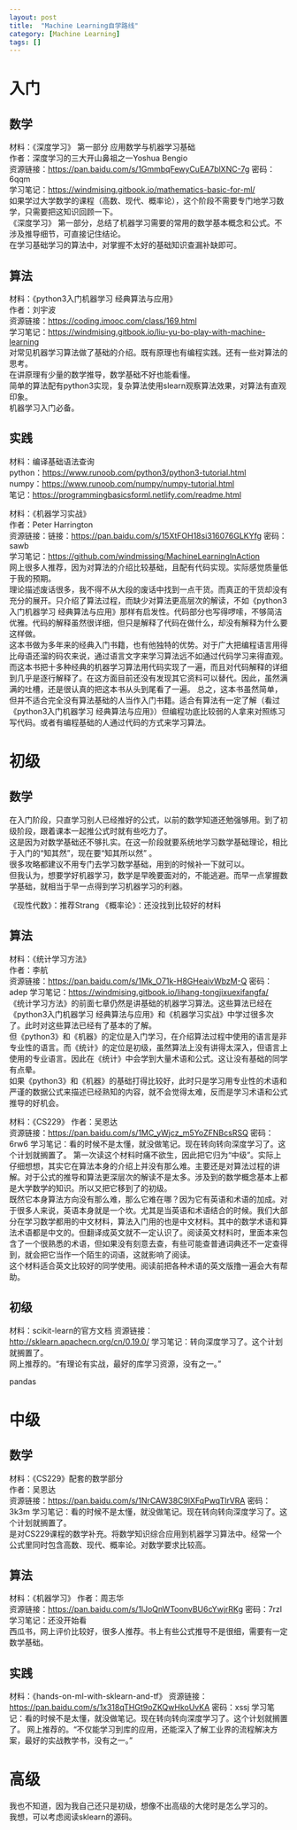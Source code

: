 ```yaml
---
layout: post
title:  "Machine Learning自学路线"
category: [Machine Learning]
tags: []
---
```


# 入门

## 数学

材料：《深度学习》 第一部分 应用数学与机器学习基础  
作者：深度学习的三大开山鼻祖之一Yoshua Bengio  
资源链接：https://pan.baidu.com/s/1GmmbqFewyCuEA7blXNC-7g 密码：6qqm  
学习笔记：https://windmising.gitbook.io/mathematics-basic-for-ml/  
如果学过大学数学的课程（高数、现代、概率论），这个阶段不需要专门地学习数学，只需要把这知识回顾一下。  
《深度学习》 第一部分，总结了机器学习需要的常用的数学基本概念和公式。不涉及推导细节，可直接记住结论。  
在学习基础学习的算法中，对掌握不太好的基础知识查漏补缺即可。  

<!-- more -->

## 算法

材料：《python3入门机器学习 经典算法与应用》   
作者：刘宇波    
资源链接：https://coding.imooc.com/class/169.html   
学习笔记：https://windmising.gitbook.io/liu-yu-bo-play-with-machine-learning   
对常见机器学习算法做了基础的介绍。既有原理也有编程实践。还有一些对算法的思考。  
在讲原理有少量的数学推导，数学基础不好也能看懂。  
简单的算法配有python3实现，复杂算法使用slearn观察算法效果，对算法有直观印象。  
机器学习入门必备。  

## 实践

材料：编译基础语法查询  
python：https://www.runoob.com/python3/python3-tutorial.html  
numpy：https://www.runoob.com/numpy/numpy-tutorial.html  
笔记：https://programmingbasicsforml.netlify.com/readme.html  

材料：《机器学习实战》  
作者：Peter Harrington  
资源链接：链接：https://pan.baidu.com/s/15XtFOH18si316076GLKYfg 密码：sawb   
学习笔记：https://github.com/windmissing/MachineLearningInAction   
网上很多人推荐，因为对算法的介绍比较基础，且配有代码实现。实际感觉质量低于我的预期。   
理论描述废话很多，我不得不从大段的废话中找到一点干货。而真正的干货却没有充分的展开。只介绍了算法过程，而缺少对算法更高层次的解读，不如《python3入门机器学习 经典算法与应用》那样有启发性。代码部分也写得啰嗦，不够简洁优雅。代码的解释虽然很详细，但只是解释了代码在做什么，却没有解释为什么要这样做。  
这本书做为多年来的经典入门书籍，也有他独特的优势。对于广大把编程语言用得比母语还溜的码农来说，通过语言文字来学习算法远不如通过代码学习来得直观。而这本书把十多种经典的机器学习算法用代码实现了一遍，而且对代码解释的详细到几乎是逐行解释了。在这方面目前还没有发现其它资料可以替代。因此，虽然满满的吐槽，还是很认真的把这本书从头到尾看了一遍。
总之，这本书虽然简单，但并不适合完全没有算法基础的人当作入门书籍。适合有算法有一定了解（看过《python3入门机器学习 经典算法与应用》）但编程功底比较弱的人拿来对照练习写代码。或者有编程基础的人通过代码的方式来学习算法。    

# 初级

## 数学

在入门阶段，只直学习别人已经推好的公式，以前的数学知道还勉强够用。到了初级阶段，跟着课本一起推公式时就有些吃力了。  
这是因为对数学基础还不够扎实。在这一阶段就要系统地学习数学基础理论，相比于入门的“知其然”，现在要“知其所以然” 。  
很多攻略都建议不用专门去学习数学基础，用到的时候补一下就可以。  
但我认为，想要学好机器学习，数学是早晚要面对的，不能逃避。而早一点掌握数学基础，就相当于早一点得到学习机器学习的利器。   

《现性代数》：推荐Strang
《概率论》：还没找到比较好的材料

## 算法

材料：《统计学习方法》  
作者：李航  
资源链接：https://pan.baidu.com/s/1Mk_O71k-H8GHeaivWbzM-Q 密码：adep
学习笔记：https://windmising.gitbook.io/lihang-tongjixuexifangfa/  
《统计学习方法》的前面七章仍然是讲基础的机器学习算法。这些算法已经在《python3入门机器学习 经典算法与应用》和《机器学习实战》中学过很多次了。此时对这些算法已经有了基本的了解。  
但《python3》和《机器》的定位是入门学习，在介绍算法过程中使用的语言是非专业性的语言。而《统计》的定位是初级，虽然算法上没有讲得太深入，但语言上使用的专业语言。因此在《统计》中会学到大量术语和公式。这让没有基础的同学有点晕。  
如果《python3》和《机器》的基础打得比较好，此时只是学习用专业性的术语和严谨的数据公式来描述已经熟知的内容，就不会觉得太难，反而是学习术语和公式推导的好机会。  

材料：《CS229》
作者：吴恩达  
资源链接：https://pan.baidu.com/s/1MC_yWjcz_m5YoZFNBcsRSQ 密码：6rw6
学习笔记：看的时候不是太懂，就没做笔记。现在转向转向深度学习了。这个计划就搁置了。
第一次读这个材料时痛不欲生，因此把它归为“中级”。实际上仔细想想，其实它在算法本身的介绍上并没有那么难。主要还是对算法过程的讲解。对于公式的推导和算法更深层次的解读不是太多。涉及到的数学概念基本上都是大学数学的知识。所以又把它移到了的初级。  
既然它本身算法方向没有那么难，那么它难在哪？因为它有英语和术语的加成。对于很多人来说，英语本身就是一个坎。尤其是当英语和术语结合的时候。我们大部分在学习数学都用的中文材料，算法入门用的也是中文材料。其中的数学术语和算法术语都是中文的。但翻译成英文就不一定认识了。阅读英文材料时，里面本来包含了一个很熟悉的术语，但如果没有刻意去查，有些可能查普通词典还不一定查得到，就会把它当作一个陌生的词语，这就影响了阅读。  
这个材料适合英文比较好的同学使用。阅读前把各种术语的英文版撸一遍会大有帮助。  

## 初级

材料：scikit-learn的官方文档
资源链接：http://sklearn.apachecn.org/cn/0.19.0/
学习笔记：转向深度学习了。这个计划就搁置了。  
网上推荐的。“有理论有实战，最好的库学习资源，没有之一。”

pandas

# 中级

## 数学

材料：《CS229》配套的数学部分  
作者：吴恩达  
资源链接：https://pan.baidu.com/s/1NrCAW38C9lXFqPwqTlrVRA 密码：3k3m
学习笔记：看的时候不是太懂，就没做笔记。现在转向转向深度学习了。这个计划就搁置了。    
是对CS229课程的数学补充。将数学知识综合应用到机器学习算法中。经常一个公式里同时包含高数、现代、概率论。对数学要求比较高。

## 算法

材料：《机器学习》
作者：周志华  
资源链接：https://pan.baidu.com/s/1lJoQnWToonvBU6cYwjrRKg 密码：7rzl
学习笔记：还没开始看  
西瓜书，网上评价比较好，很多人推荐。书上有些公式推导不是很细，需要有一定数学基础。 

## 实践

材料：《hands-on-ml-with-sklearn-and-tf》
资源链接：https://pan.baidu.com/s/1x318qTHGt9oZKQwHkoUvKA 密码：xssj
学习笔记：看的时候不是太懂，就没做笔记。现在转向转向深度学习了。这个计划就搁置了。
网上推荐的。“不仅能学习到库的应用，还能深入了解工业界的流程解决方案，最好的实战教学书，没有之一。”

# 高级

我也不知道，因为我自己还只是初级，想像不出高级的大佬时是怎么学习的。  
我想，可以考虑阅读sklearn的源码。  